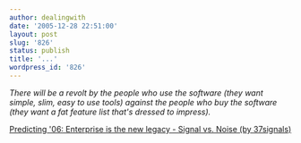 ```yaml
---
author: dealingwith
date: '2005-12-28 22:51:00'
layout: post
slug: '826'
status: publish
title: '...'
wordpress_id: '826'
---
```


_There will be a revolt by the people who use the software (they want simple,
slim, easy to use tools) against the people who buy the software (they want a
fat feature list that's dressed to impress)._

[Predicting '06: Enterprise is the new legacy - Signal vs. Noise (by
37signals)][1]

   [1]: http://37signals.com/svn/archives2/predicting_06_enterprise_is_the_new_legacy.php

